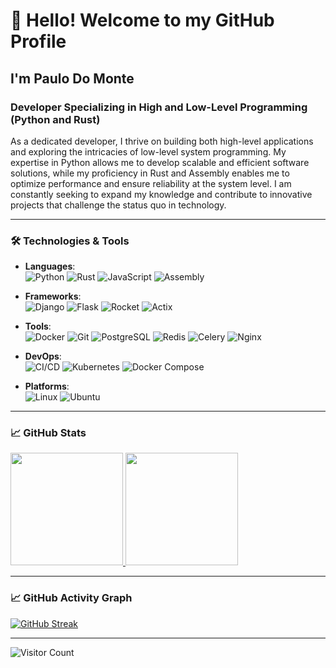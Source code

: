 # 👋 Hello! Welcome to my GitHub Profile

## I'm Paulo Do Monte

### Developer Specializing in High and Low-Level Programming (Python and Rust)

As a dedicated developer, I thrive on building both high-level applications and exploring the intricacies of low-level system programming. My expertise in Python allows me to develop scalable and efficient software solutions, while my proficiency in Rust and Assembly enables me to optimize performance and ensure reliability at the system level. I am constantly seeking to expand my knowledge and contribute to innovative projects that challenge the status quo in technology.

---

### 🛠️ Technologies & Tools

- **Languages**:  
  ![Python](https://img.shields.io/badge/Python-3776AB?style=for-the-badge&logo=python&logoColor=white)
  ![Rust](https://img.shields.io/badge/Rust-000000?style=for-the-badge&logo=rust&logoColor=white)
  ![JavaScript](https://img.shields.io/badge/JavaScript-F7DF1E?style=for-the-badge&logo=javascript&logoColor=black)
  ![Assembly](https://img.shields.io/badge/Assembly-525252?style=for-the-badge&logo=assembly&logoColor=white)

- **Frameworks**:  
  ![Django](https://img.shields.io/badge/Django-092E20?style=for-the-badge&logo=django&logoColor=white)
  ![Flask](https://img.shields.io/badge/Flask-000000?style=for-the-badge&logo=flask&logoColor=white)
  ![Rocket](https://img.shields.io/badge/Rocket-FF5733?style=for-the-badge&logo=rocket&logoColor=white)
  ![Actix](https://img.shields.io/badge/Actix-333333?style=for-the-badge&logo=actix&logoColor=white)

- **Tools**:  
  ![Docker](https://img.shields.io/badge/Docker-2496ED?style=for-the-badge&logo=docker&logoColor=white)
  ![Git](https://img.shields.io/badge/Git-F05032?style=for-the-badge&logo=git&logoColor=white)
  ![PostgreSQL](https://img.shields.io/badge/PostgreSQL-336791?style=for-the-badge&logo=postgresql&logoColor=white)
  ![Redis](https://img.shields.io/badge/Redis-DC382D?style=for-the-badge&logo=redis&logoColor=white)
  ![Celery](https://img.shields.io/badge/Celery-37814A?style=for-the-badge&logo=celery&logoColor=white)
  ![Nginx](https://img.shields.io/badge/Nginx-269539?style=for-the-badge&logo=nginx&logoColor=white)

- **DevOps**:  
  ![CI/CD](https://img.shields.io/badge/CI%2FCD-6DA55F?style=for-the-badge&logo=gitlab&logoColor=white)
  ![Kubernetes](https://img.shields.io/badge/Kubernetes-326CE5?style=for-the-badge&logo=kubernetes&logoColor=white)
  ![Docker Compose](https://img.shields.io/badge/Docker%20Compose-2496ED?style=for-the-badge&logo=docker&logoColor=white)

- **Platforms**:  
  ![Linux](https://img.shields.io/badge/Linux-FCC624?style=for-the-badge&logo=linux&logoColor=black)
  ![Ubuntu](https://img.shields.io/badge/Ubuntu-E95420?style=for-the-badge&logo=ubuntu&logoColor=white)

---

### 📈 GitHub Stats

<div>
  <a href="https://github.com/PauloDoMonte">
    <img loading="lazy" height="180em" src="https://github-readme-stats.vercel.app/api/top-langs/?username=PauloDoMonte&layout=compact&langs_count=7&theme=dracula"/>
    <img loading="lazy" height="180em" src="https://github-readme-stats.vercel.app/api?username=PauloDoMonte&show_icons=true&theme=dracula&include_all_commits=true&count_private=true"/>
  </a>
</div>

---

### 📈 GitHub Activity Graph

[![GitHub Streak](http://github-readme-streak-stats.herokuapp.com?user=PauloDoMonte&theme=highcontrast&date_format=j%20M%5B%20Y%5D)](https://git.io/streak-stats)

---

![Visitor Count](https://komarev.com/ghpvc/?username=PauloDoMonte&color=blue&style=flat)

